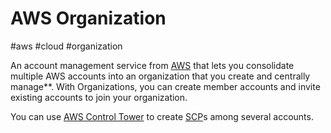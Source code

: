 # AWS Organization
#aws #cloud #organization 

An account management service from [AWS](Cloud%20Computing/AWS/AWS.md) that lets you consolidate multiple AWS accounts into an organization that you create and centrally manage**. With Organizations, you can create member accounts and invite existing accounts to join your organization.

You can use [AWS Control Tower](Cloud%20Computing/AWS/Organizations/AWS%20Control%20Tower.md) to create [SCP](daily/2023/February/SCP.md)s among several accounts.

